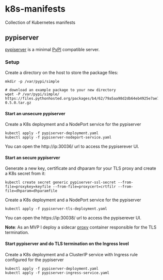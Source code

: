 # k8s-manifests
Collection of Kubernetes manifests


## pypiserver
[pypiserver](https://github.com/pypiserver/pypiserver) is a minimal [PyPI](http://pypi.python.org/) compatible server.

### Setup
Create a directory on the host to store the package files:
```
mkdir -p /var/pypi/simple

# download an example package to your new directory
wget -P /var/pypi/simple/ https://files.pythonhosted.org/packages/b4/62/79a5aa98d2db64eb4925e7ae7b9de1fa9f2e78050b5410a69371ba13a86f/pyjokes-0.5.0.tar.gz
```

#### Start an unsecure pypiserver
Create a K8s deployment and a NodePort service for the pypiserver
```
kubectl apply -f pypiserver-deployment.yaml
kubectl apply -f pypiserver-nodeport-service.yaml
```

You can open the http://ip:30036/ url to access the pypiserever UI.

#### Start an secure pypiserver
Generate a new key, certificate and dhparam for your TLS proxy and create a K8s secret from it:
```
kubectl create secret generic pypiserver-ssl-secret --from-file=proxykey=keyfile --from-file=proxycert=crtfilr --from-file=dhparam=dhparamfile
```

Create a K8s deployment and a NodePort service for the pypiserver
```
kubectl apply -f pypiserver-tls-deployment.yaml
```

You can open the https://ip:30038/ url to access the pypiserever UI.

**Note**: As an MVP I deploy a sidecar [proxy](https://github.com/peterableda/nginx-ssl-proxy) container responsible for the TLS termination.

#### Start pypiserver and do TLS termination on the Ingress level
Create a K8s deployment and a ClusterIP service with Ingress rule configured for the pypiserver
```
kubectl apply -f pypiserver-deployment.yaml
kubectl apply -f pypiserver-ingress-service.yaml
```
